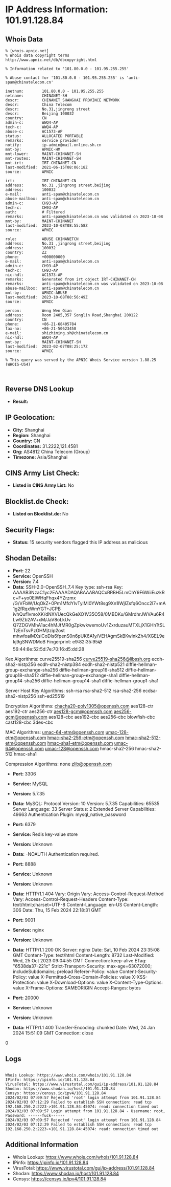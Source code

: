 # IP Address Information: 101.91.128.84

## Whois Data
```
% [whois.apnic.net]
% Whois data copyright terms    http://www.apnic.net/db/dbcopyright.html

% Information related to '101.80.0.0 - 101.95.255.255'

% Abuse contact for '101.80.0.0 - 101.95.255.255' is 'anti-spam@chinatelecom.cn'

inetnum:        101.80.0.0 - 101.95.255.255
netname:        CHINANET-SH
descr:          CHINANET SHANGHAI PROVINCE NETWORK
descr:          China Telecom
descr:          No.31,jingrong street
descr:          Beijing 100032
country:        CN
admin-c:        WWQ4-AP
tech-c:         WWQ4-AP
abuse-c:        AC1573-AP
status:         ALLOCATED PORTABLE
remarks:        service provider
notify:         ip-admin@mail.online.sh.cn
mnt-by:         APNIC-HM
mnt-lower:      MAINT-CHINANET-SH
mnt-routes:     MAINT-CHINANET-SH
mnt-irt:        IRT-CHINANET-CN
last-modified:  2021-06-15T08:06:18Z
source:         APNIC

irt:            IRT-CHINANET-CN
address:        No.31 ,jingrong street,beijing
address:        100032
e-mail:         anti-spam@chinatelecom.cn
abuse-mailbox:  anti-spam@chinatelecom.cn
admin-c:        CH93-AP
tech-c:         CH93-AP
auth:           # Filtered
remarks:        anti-spam@chinatelecom.cn was validated on 2023-10-08
mnt-by:         MAINT-CHINANET
last-modified:  2023-10-08T08:55:58Z
source:         APNIC

role:           ABUSE CHINANETCN
address:        No.31 ,jingrong street,beijing
address:        100032
country:        ZZ
phone:          +000000000
e-mail:         anti-spam@chinatelecom.cn
admin-c:        CH93-AP
tech-c:         CH93-AP
nic-hdl:        AC1573-AP
remarks:        Generated from irt object IRT-CHINANET-CN
remarks:        anti-spam@chinatelecom.cn was validated on 2023-10-08
abuse-mailbox:  anti-spam@chinatelecom.cn
mnt-by:         APNIC-ABUSE
last-modified:  2023-10-08T08:56:49Z
source:         APNIC

person:         Weng Wen Qian
address:        Room 2405,357 Songlin Road,Shanghai 200122
country:        CN
phone:          +86-21-68405784
fax-no:         +86-21-50623458
e-mail:         shizhiming.sh@chinatelecom.cn
nic-hdl:        WWQ4-AP
mnt-by:         MAINT-CHINANET-SH
last-modified:  2023-02-07T08:25:17Z
source:         APNIC

% This query was served by the APNIC Whois Service version 1.88.25 (WHOIS-US4)



```
## Reverse DNS Lookup
- **Result:** 

## IP Geolocation:
- **City:** Shanghai
- **Region:** Shanghai
- **Country:** CN
- **Coordinates:** 31.2222,121.4581
- **Org:** AS4812 China Telecom (Group)
- **Timezone:** Asia/Shanghai

## CINS Army List Check:
- **Listed in CINS Army List:** 
No

## Blocklist.de Check:
- **Listed on Blocklist.de:** 
No

## Security Flags:
- **Status:** 15 security vendors flagged this IP address as malicious

## Shodan Details:
- **Port:** 22
- **Service:** OpenSSH
- **Version:** 7.4
- **Data:** SSH-2.0-OpenSSH_7.4
Key type: ssh-rsa
Key: AAAAB3NzaC1yc2EAAAADAQABAAABAQCxRRBH5LmChY9F6WiiEuzkRc+F+yo0ElWHqFhqx4YZrzmx
/G/VFbW/UqOkZ+0Pm1MfdYIvTyiMl0YWt8sg9Xn1IWjIZsfq6Oncc2I7+mA1g2fRqxWmYGT+JCPB
ivhQuf1vmoXK/dNXVUecQkGeXO1V35O58/0MBDKu/GMrdhrJWVAu6R4Lw9Zb2AV+xM/JaV8oLkUv
Q7ZDGVMhA1ac4hMJfMR0gZpkwkwemoUv1ZxrduzauMTXLjX1GHhTtSLTzEnTsvPzOHMjtzip2ost
mhwfoaiMXsiCoDIs6fpenS0n6pUK6A1y/VEHAgmSkBKwlnkZh4/XGEL9ekj9gSNWDMoB
Fingerprint: e9:82:35:95:cd:56:44:8e:52:5d:7e:70:16:d5:dd:28

Kex Algorithms:
	curve25519-sha256
	curve25519-sha256@libssh.org
	ecdh-sha2-nistp256
	ecdh-sha2-nistp384
	ecdh-sha2-nistp521
	diffie-hellman-group-exchange-sha256
	diffie-hellman-group16-sha512
	diffie-hellman-group18-sha512
	diffie-hellman-group-exchange-sha1
	diffie-hellman-group14-sha256
	diffie-hellman-group14-sha1
	diffie-hellman-group1-sha1

Server Host Key Algorithms:
	ssh-rsa
	rsa-sha2-512
	rsa-sha2-256
	ecdsa-sha2-nistp256
	ssh-ed25519

Encryption Algorithms:
	chacha20-poly1305@openssh.com
	aes128-ctr
	aes192-ctr
	aes256-ctr
	aes128-gcm@openssh.com
	aes256-gcm@openssh.com
	aes128-cbc
	aes192-cbc
	aes256-cbc
	blowfish-cbc
	cast128-cbc
	3des-cbc

MAC Algorithms:
	umac-64-etm@openssh.com
	umac-128-etm@openssh.com
	hmac-sha2-256-etm@openssh.com
	hmac-sha2-512-etm@openssh.com
	hmac-sha1-etm@openssh.com
	umac-64@openssh.com
	umac-128@openssh.com
	hmac-sha2-256
	hmac-sha2-512
	hmac-sha1

Compression Algorithms:
	none
	zlib@openssh.com


- **Port:** 3306
- **Service:** MySQL
- **Version:** 5.7.35
- **Data:** MySQL:
  Protocol Version: 10
  Version: 5.7.35
  Capabilities: 65535
  Server Language: 33
  Server Status: 2
  Extended Server Capabilities: 49663
  Authentication Plugin: mysql_native_password

- **Port:** 6379
- **Service:** Redis key-value store
- **Version:** Unknown
- **Data:** -NOAUTH Authentication required.


- **Port:** 8888
- **Service:** Unknown
- **Version:** Unknown
- **Data:** HTTP/1.1 404 
Vary: Origin
Vary: Access-Control-Request-Method
Vary: Access-Control-Request-Headers
Content-Type: text/html;charset=UTF-8
Content-Language: en-US
Content-Length: 306
Date: Thu, 15 Feb 2024 22:18:31 GMT



- **Port:** 9001
- **Service:** nginx
- **Version:** Unknown
- **Data:** HTTP/1.1 200 OK
Server: nginx
Date: Sat, 10 Feb 2024 23:35:08 GMT
Content-Type: text/html
Content-Length: 8732
Last-Modified: Wed, 25 Oct 2023 09:04:55 GMT
Connection: keep-alive
ETag: "6538da37-221c"
Strict-Transport-Security: max-age=63072000; includeSubdomains; preload
Referer-Policy: value
Content-Security-Policy: value
X-Permitted-Cross-Domain-Policies: value
X-XSS-Protection: value
X-Download-Options: value
X-Content-Type-Options: value
X-Frame-Options: SAMEORIGIN
Accept-Ranges: bytes



- **Port:** 20000
- **Service:** Unknown
- **Version:** Unknown
- **Data:** HTTP/1.1 400 
Transfer-Encoding: chunked
Date: Wed, 24 Jan 2024 15:51:09 GMT
Connection: close

0



## Logs
```

Whois Lookup: https://www.whois.com/whois/101.91.128.84
IPinfo: https://ipinfo.io/101.91.128.84
VirusTotal: https://www.virustotal.com/gui/ip-address/101.91.128.84
Shodan: https://www.shodan.io/host/101.91.128.84
Censys: https://censys.io/ipv4/101.91.128.84
2024/02/03 07:09:57 Rejected 'root' login attempt from 101.91.128.84
2024/02/03 07:12:29 Failed to establish SSH connection: read tcp 192.168.250.2:2223->101.91.128.84:45074: read: connection timed out
2024/02/03 07:09:57 Login attempt from 101.91.128.84 - Username: root, Password: ------fuck------
2024/02/03 07:09:57 Rejected 'root' login attempt from 101.91.128.84
2024/02/03 07:12:29 Failed to establish SSH connection: read tcp 192.168.250.2:2223->101.91.128.84:45074: read: connection timed out

```
## Additional Information
- Whois Lookup: https://www.whois.com/whois/101.91.128.84
- IPinfo: https://ipinfo.io/101.91.128.84
- VirusTotal: https://www.virustotal.com/gui/ip-address/101.91.128.84
- Shodan: https://www.shodan.io/host/101.91.128.84
- Censys: https://censys.io/ipv4/101.91.128.84

